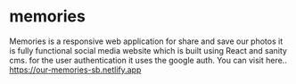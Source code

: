 # memories
Memories is a responsive web application for share and save our photos it is fully functional
social media website which is built using React and sanity cms. for the user authentication it uses the google auth.
You can visit here..
https://our-memories-sb.netlify.app
